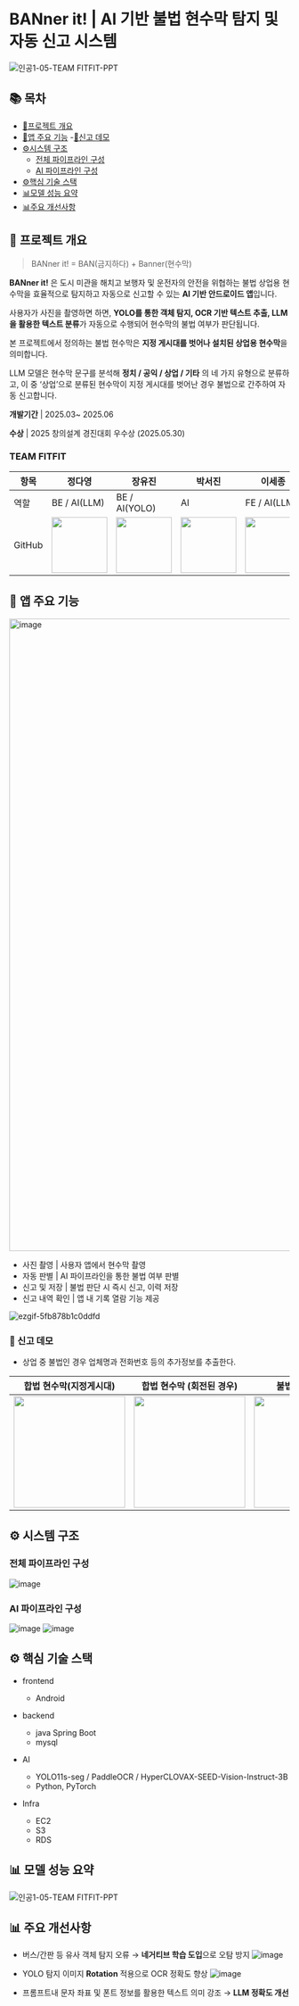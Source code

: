 # BANner it!  | AI 기반 불법 현수막 탐지 및 자동 신고 시스템  

![인공1-05-TEAM FITFIT-PPT](https://github.com/user-attachments/assets/224f194f-e876-4f67-ac32-b20d4a612d0e)

## 📚 목차

- [📝프로젝트 개요](#-프로젝트-개요)
- [📱앱 주요 기능](#-앱-주요-기능)
  -[📸신고 데모](#-신고-데모)   
- [⚙️시스템 구조](#-시스템-구조)
  - [전체 파이프라인 구성](#전체-파이프라인-구성)
  - [AI 파이프라인 구성](#ai-파이프라인-구성)
- [⚙️핵심 기술 스택](#-핵심-기술-스택)
- [📊모델 성능 요약](#-모델-성능-요약)
- [📊주요 개선사항](#주요-개선사항)

  
## 📝 프로젝트 개요

> BANner it! = BAN(금지하다) + Banner(현수막)

**BANner it!** 은 도시 미관을 해치고 보행자 및 운전자의 안전을 위협하는 불법 상업용 현수막을 효율적으로 탐지하고 자동으로 신고할 수 있는 **AI 기반 안드로이드 앱**입니다.

사용자가 사진을 촬영하면 하면, **YOLO를 통한 객체 탐지, OCR 기반 텍스트 추출, LLM을 활용한 텍스트 분류**가 자동으로 수행되어 현수막의 불법 여부가 판단됩니다.

본 프로젝트에서 정의하는 불법 현수막은 **지정 게시대를 벗어나 설치된 상업용 현수막**을 의미합니다.

LLM 모델은 현수막 문구를 분석해 **정치 / 공익 / 상업 / 기타** 의 네 가지 유형으로 분류하고,
이 중 ‘상업’으로 분류된 현수막이 지정 게시대를 벗어난 경우 불법으로 간주하여 자동 신고합니다.

**개발기간** |  2025.03~ 2025.06 

**수상** | 2025 창의설계 경진대회 우수상 (2025.05.30)

### TEAM FITFIT

| 항목 | 정다영 | 장유진 | 박서진 | 이세종 |
|------|--------|--------|--------|--------|
| 역할 | BE / AI(LLM)  | BE / AI(YOLO)  | AI   | FE  / AI(LLM)  |
| GitHub | [<img src="https://avatars.githubusercontent.com/u/92675692?v=4" height=100 width=100>](https://github.com/day024) | [<img src="https://avatars.githubusercontent.com/u/128692567?v=4" height=100 width=100>](https://github.com/yujin24300) | [<img src="https://avatars.githubusercontent.com/u/85439023?v=4" height=100 width=100>](https://github.com/Parkseojin2001) | [<img src="https://avatars.githubusercontent.com/u/78150250?v=4" height=100 width=100>](https://github.com/newpaper818) |


## 📱 앱 주요 기능
<img width="1134" alt="image" src="https://github.com/user-attachments/assets/d749fb8b-d6ed-47e1-96c4-e01449802bc9" />

- 사진 촬영 |  사용자 앱에서 현수막 촬영
- 자동 판별 | AI 파이프라인을 통한 불법 여부 판별
- 신고 및 저장 | 불법 판단 시 즉시 신고, 이력 저장
- 신고 내역 확인 | 앱 내 기록 열람 기능 제공
  

![ezgif-5fb878b1c0ddfd](https://github.com/user-attachments/assets/f37e0ca1-c4f0-4c95-a21a-7be6d5716d24)


### 📸 신고 데모

- 상업 중 불법인 경우 업체명과 전화번호 등의 추가정보를 추출한다. 


| 합법 현수막(지정게시대) | 합법 현수막 (회전된 경우) | 불법 현수막(상업) | 불법 현수막(상업) |
|-------------|---------------|---------------|----------------|
| <img src="https://github.com/user-attachments/assets/bb18dcaf-a7d9-4d3d-9a92-bd923348969e" width="200"/> | <img src="https://github.com/user-attachments/assets/96fa338c-a0cd-416b-9aee-a16d0f706b6f" width="200"/> |<img src="https://github.com/user-attachments/assets/1755eeea-0972-468e-ae6e-f77aae98ecb2" width="200"/>  | <img src="https://github.com/user-attachments/assets/72b8ba55-9c92-4178-bfd3-621cf0117838" width="200"/> |


## ⚙️ 시스템 구조

### 전체 파이프라인 구성

![image](https://github.com/user-attachments/assets/6849deeb-c174-48a7-b6d4-f8f16359ac53)

### AI 파이프라인 구성

![image](https://github.com/user-attachments/assets/ddd08cc2-585f-4268-8e26-7443d699a2ef)
![image](https://github.com/user-attachments/assets/54778f2a-f3e4-423e-a4c8-e1a16f9d1ff0)


## ⚙️ 핵심 기술 스택

- frontend
  - Android
    
- backend
  - java Spring Boot
  - mysql 
    
- AI
  - YOLO11s-seg / PaddleOCR / HyperCLOVAX-SEED-Vision-Instruct-3B  
  - Python, PyTorch

- Infra
  - EC2
  - S3
  - RDS


## 📊 모델 성능 요약

![인공1-05-TEAM FITFIT-PPT](https://github.com/user-attachments/assets/4fb7a645-57a0-4f17-a09a-c80eec1a59d2)


## 📊 주요 개선사항

- 버스/간판 등 유사 객체 탐지 오류 → **네거티브 학습 도입**으로 오탐 방지
![image](https://github.com/user-attachments/assets/8d11ed96-8e9e-4ca3-8174-a304fe9ef27d)

- YOLO 탐지 이미지 **Rotation** 적용으로 OCR 정확도 향상
![image](https://github.com/user-attachments/assets/82d1d3b2-431f-4106-b745-b4fb58cd5ea1)


- 프롬프트내 문자 좌표 및 폰트 정보를 활용한 텍스트 의미 강조 → **LLM 정확도 개선**
